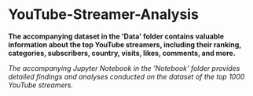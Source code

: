 # YouTube-Streamer-Analysis

**The accompanying dataset in the 'Data' folder contains valuable information about the top YouTube streamers, including their ranking, categories, subscribers, country, visits, likes, comments, and more.**

*The accompanying Jupyter Notebook in the 'Notebook' folder provides detailed findings and analyses conducted on the dataset of the top 1000 YouTube streamers.*
